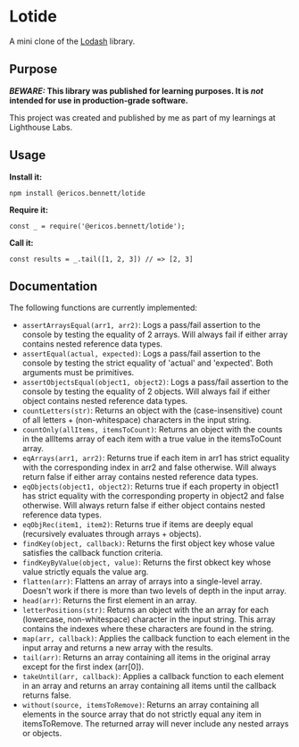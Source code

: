 # Lotide

A mini clone of the [Lodash](https://lodash.com) library.

## Purpose

**_BEWARE:_ This library was published for learning purposes. It is _not_ intended for use in production-grade software.**

This project was created and published by me as part of my learnings at Lighthouse Labs. 

## Usage

**Install it:**

`npm install @ericos.bennett/lotide`

**Require it:**

`const _ = require('@ericos.bennett/lotide');`

**Call it:**

`const results = _.tail([1, 2, 3]) // => [2, 3]`

## Documentation

The following functions are currently implemented:

* `assertArraysEqual(arr1, arr2)`: Logs a pass/fail assertion to the console by testing the equality of 2 arrays. Will always fail if either array contains nested reference data types.
* `assertEqual(actual, expected)`: Logs a pass/fail assertion to the console by testing the strict equality of 'actual' and 'expected'. Both arguments must be primitives.
* `assertObjectsEqual(object1, object2)`: Logs a pass/fail assertion to the console by testing the equality of 2 objects. Will always fail if either object contains nested reference data types.
* `countLetters(str)`: Returns an object with the (case-insensitive) count of all letters + (non-whitespace) characters in the input string.
* `countOnly(allItems, itemsToCount)`: Returns an object with the counts in the allItems array of each item with a true value in the itemsToCount array.
* `eqArrays(arr1, arr2)`: Returns true if each item in arr1 has strict equality with the corresponding index in arr2 and false otherwise. Will always return false if either array contains nested reference data types.
* `eqObjects(object1, object2)`: Returns true if each property in object1 has strict equality with the corresponding property in object2 and false otherwise. Will always return false if either object contains nested reference data types.
* `eqObjRec(item1, item2)`: Returns true if items are deeply equal (recursively evaluates through arrays + objects).
* `findKey(object, callback)`: Returns the first object key whose value satisfies the callback function criteria.
* `findKeyByValue(object, value)`: Returns the first obkect key whose value strictly equals the value arg.
* `flatten(arr)`: Flattens an array of arrays into a single-level array. Doesn't work if there is more than two levels of depth in the input array.
* `head(arr)`: Returns the first element in an array.
* `letterPositions(str)`: Returns an object with the an array for each (lowercase, non-whitespace) character in the input string. This array contains the indexes where these characters are found in the string.
* `map(arr, callback)`: Applies the callback function to each element in the input array and returns a new array with the results.
* `tail(arr)`: Returns an array containing all items in the original array except for the first index (arr[0]).
* `takeUntil(arr, callback)`: Applies a callback function to each element in an array and returns an array containing all items until the callback returns false.
* `without(source, itemsToRemove)`: Returns an array containing all elements in the source array that do not strictly equal any item in itemsToRemove. The returned array will never include any nested arrays or objects.